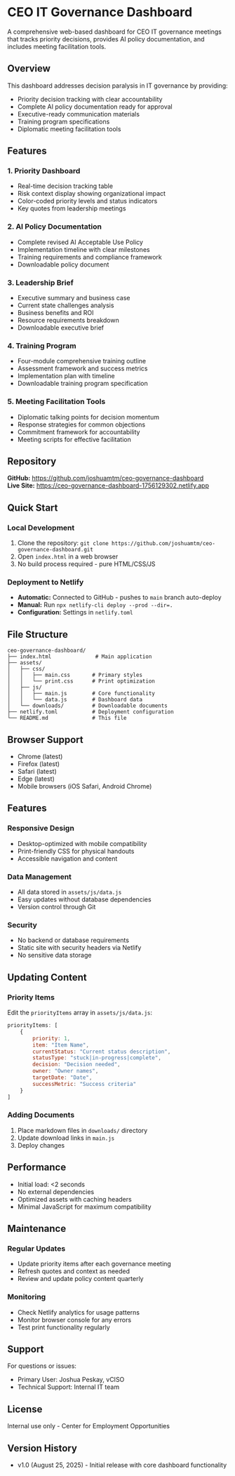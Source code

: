 # CEO IT Governance Dashboard

A comprehensive web-based dashboard for CEO IT governance meetings that tracks priority decisions, provides AI policy documentation, and includes meeting facilitation tools.

## Overview

This dashboard addresses decision paralysis in IT governance by providing:
- Priority decision tracking with clear accountability
- Complete AI policy documentation ready for approval
- Executive-ready communication materials
- Training program specifications
- Diplomatic meeting facilitation tools

## Features

### 1. Priority Dashboard
- Real-time decision tracking table
- Risk context display showing organizational impact
- Color-coded priority levels and status indicators
- Key quotes from leadership meetings

### 2. AI Policy Documentation
- Complete revised AI Acceptable Use Policy
- Implementation timeline with clear milestones
- Training requirements and compliance framework
- Downloadable policy document

### 3. Leadership Brief
- Executive summary and business case
- Current state challenges analysis
- Business benefits and ROI
- Resource requirements breakdown
- Downloadable executive brief

### 4. Training Program
- Four-module comprehensive training outline
- Assessment framework and success metrics
- Implementation plan with timeline
- Downloadable training program specification

### 5. Meeting Facilitation Tools
- Diplomatic talking points for decision momentum
- Response strategies for common objections
- Commitment framework for accountability
- Meeting scripts for effective facilitation

## Repository

**GitHub:** https://github.com/joshuamtm/ceo-governance-dashboard  
**Live Site:** https://ceo-governance-dashboard-1756129302.netlify.app

## Quick Start

### Local Development
1. Clone the repository: `git clone https://github.com/joshuamtm/ceo-governance-dashboard.git`
2. Open `index.html` in a web browser
3. No build process required - pure HTML/CSS/JS

### Deployment to Netlify
- **Automatic:** Connected to GitHub - pushes to `main` branch auto-deploy
- **Manual:** Run `npx netlify-cli deploy --prod --dir=.`
- **Configuration:** Settings in `netlify.toml`

## File Structure

```
ceo-governance-dashboard/
├── index.html              # Main application
├── assets/
│   ├── css/
│   │   ├── main.css       # Primary styles
│   │   └── print.css      # Print optimization
│   ├── js/
│   │   ├── main.js        # Core functionality
│   │   └── data.js        # Dashboard data
│   └── downloads/         # Downloadable documents
├── netlify.toml           # Deployment configuration
└── README.md              # This file
```

## Browser Support

- Chrome (latest)
- Firefox (latest)
- Safari (latest)
- Edge (latest)
- Mobile browsers (iOS Safari, Android Chrome)

## Features

### Responsive Design
- Desktop-optimized with mobile compatibility
- Print-friendly CSS for physical handouts
- Accessible navigation and content

### Data Management
- All data stored in `assets/js/data.js`
- Easy updates without database dependencies
- Version control through Git

### Security
- No backend or database requirements
- Static site with security headers via Netlify
- No sensitive data storage

## Updating Content

### Priority Items
Edit the `priorityItems` array in `assets/js/data.js`:
```javascript
priorityItems: [
    {
        priority: 1,
        item: "Item Name",
        currentStatus: "Current status description",
        statusType: "stuck|in-progress|complete",
        decision: "Decision needed",
        owner: "Owner names",
        targetDate: "Date",
        successMetric: "Success criteria"
    }
]
```

### Adding Documents
1. Place markdown files in `downloads/` directory
2. Update download links in `main.js`
3. Deploy changes

## Performance

- Initial load: <2 seconds
- No external dependencies
- Optimized assets with caching headers
- Minimal JavaScript for maximum compatibility

## Maintenance

### Regular Updates
- Update priority items after each governance meeting
- Refresh quotes and context as needed
- Review and update policy content quarterly

### Monitoring
- Check Netlify analytics for usage patterns
- Monitor browser console for any errors
- Test print functionality regularly

## Support

For questions or issues:
- Primary User: Joshua Peskay, vCISO
- Technical Support: Internal IT team

## License

Internal use only - Center for Employment Opportunities

## Version History

- v1.0 (August 25, 2025) - Initial release with core dashboard functionality